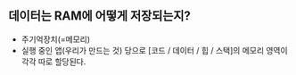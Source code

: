 ## 데이터는 RAM에 어떻게 저장되는지?
- 주기억장치(=메모리)
- 실행 중인 앱(우리가 만드는 것) 당으로 [코드 / 데이터 / 힙 / 스택]의 메모리 영역이 각각 따로 할당된다.